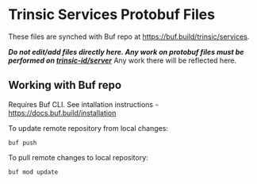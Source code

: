 # Trinsic Services Protobuf Files

These files are synched with Buf repo at https://buf.build/trinsic/services.

***Do not edit/add files directly here. Any work on protobuf files must be performed on [trinsic-id/server](https://github.com/trinsic-id/server/tree/main/proto)*** Any work there will be reflected here.

## Working with Buf repo

Requires Buf CLI. See intallation instructions - https://docs.buf.build/installation

To update remote repository from local changes:

```
buf push
```

To pull remote changes to local repository:

```
buf mod update
```

